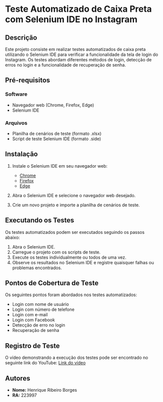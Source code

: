 # Teste Automatizado de Caixa Preta com Selenium IDE no Instagram

## Descrição
Este projeto consiste em realizar testes automatizados de caixa preta utilizando o Selenium IDE para verificar a funcionalidade da tela de login do Instagram. Os testes abordam diferentes métodos de login, detecção de erros no login e a funcionalidade de recuperação de senha.

## Pré-requisitos
### Software
- Navegador web (Chrome, Firefox, Edge)
- Selenium IDE

### Arquivos
- Planilha de cenários de teste (formato .xlsx)
- Script de teste Selenium IDE (formato .side)

## Instalação
1. Instale o Selenium IDE em seu navegador web:
   - [Chrome](https://chrome.google.com/webstore/detail/selenium-ide/mooikfkahbdckldjjndioackbalphokd)
   - [Firefox](https://addons.mozilla.org/en-US/firefox/addon/selenium-ide/)
   - [Edge](https://microsoftedge.microsoft.com/addons/detail/selenium-ide/ajdpfmkffanmkhejnopjppegokpogffp)

2. Abra o Selenium IDE e selecione o navegador web desejado.
3. Crie um novo projeto e importe a planilha de cenários de teste.

## Executando os Testes
Os testes automatizados podem ser executados seguindo os passos abaixo:
1. Abra o Selenium IDE.
2. Carregue o projeto com os scripts de teste.
3. Execute os testes individualmente ou todos de uma vez.
4. Observe os resultados no Selenium IDE e registre quaisquer falhas ou problemas encontrados.

## Pontos de Cobertura de Teste
Os seguintes pontos foram abordados nos testes automatizados:
- Login com nome de usuário
- Login com número de telefone
- Login com e-mail
- Login com Facebook
- Detecção de erro no login
- Recuperação de senha

## Registro de Teste
O vídeo demonstrando a execução dos testes pode ser encontrado no seguinte link do YouTube: [Link do vídeo](https://youtu.be/O5EjfdCmUz4)

## Autores
- **Nome:** Henrique Ribeiro Borges
- **RA:** 223997
